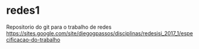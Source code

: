 # redes1
Repositorio do git para o trabalho de redes
https://sites.google.com/site/diegogpassos/disciplinas/redesisi_2017_1/especificacao-do-trabalho
